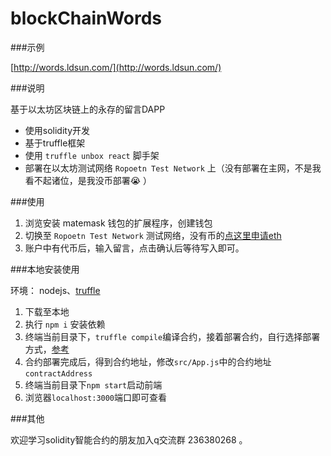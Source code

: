 # blockChainWords

###示例

[http://words.ldsun.com/](http://words.ldsun.com/)

###说明

基于以太坊区块链上的永存的留言DAPP

* 使用solidity开发
* 基于truffle框架
* 使用 `truffle unbox react` 脚手架
* 部署在以太坊测试网络 `Ropoetn Test Network` 上（没有部署在主网，不是我看不起诸位，是我没币部署😭 ）

###使用

1. 浏览安装 matemask 钱包的扩展程序，创建钱包
2. 切换至 `Ropoetn Test Network` 测试网络，没有币的[点这里申请eth](https://faucet.metamask.io/)
3. 账户中有代币后，输入留言，点击确认后等待写入即可。

###本地安装使用

环境： nodejs、[truffle](https://www.ldsun.com/2018/02/07/solidityhan-shu-lei-xing-ji-truffleshi-yong/)

1. 下载至本地
2. 执行 `npm i` 安装依赖
3. 终端当前目录下，`truffle compile`编译合约，接着部署合约，自行选择部署方式，[参考](https://www.ldsun.com/2018/02/22/ji-yu-react-trufflede-wan-zheng-zhi-neng-he-yue-gou-jian/)
4. 合约部署完成后，得到合约地址，修改`src/App.js`中的合约地址`contractAddress`
5. 终端当前目录下`npm start`启动前端
6. 浏览器`localhost:3000`端口即可查看

###其他

欢迎学习solidity智能合约的朋友加入q交流群 236380268 。